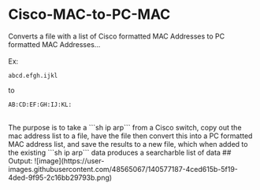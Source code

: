 # Cisco-MAC-to-PC-MAC
Converts a file with a list of Cisco formatted MAC Addresses to PC formatted MAC Addresses... <br><br>
Ex:
  ```
  abcd.efgh.ijkl
  ```
  to
  ```
  AB:CD:EF:GH:IJ:KL:
  ```
<br>
The purpose is to take a ```sh ip arp``` from a Cisco switch, copy out the mac address list to a file, have the file then convert this into a PC formatted MAC address list, and save the results to a new file, which when added to the existing ```sh ip arp``` data produces a searcharble list of data
## Output:
![image](https://user-images.githubusercontent.com/48565067/140577187-4ced615b-5f19-4ded-9f95-2c16bb29793b.png)
